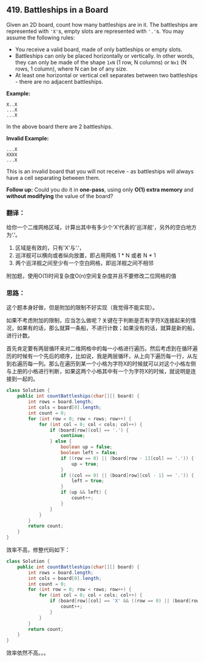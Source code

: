 ## 419. Battleships in a Board





Given an 2D board, count how many battleships are in it. The battleships are represented with `'X'`s, empty slots are represented with `'.'`s. You may assume the following rules:

- You receive a valid board, made of only battleships or empty slots.
- Battleships can only be placed horizontally or vertically. In other words, they can only be made of the shape `1xN` (1 row, N columns) or `Nx1` (N rows, 1 column), where N can be of any size.
- At least one horizontal or vertical cell separates between two battleships - there are no adjacent battleships.

**Example:**

```
X..X
...X
...X
```

In the above board there are 2 battleships.

**Invalid Example:**

```
...X
XXXX
...X

```

This is an invalid board that you will not receive - as battleships will always have a cell separating between them.

**Follow up:**
Could you do it in **one-pass**, using only **O(1) extra memory** and **without modifying** the value of the board?



### 翻译：

给你一个二维网格区域，计算出其中有多少个‘X’代表的'巡洋舰'，另外的空白地方为‘.’。

1. 区域是有效的，只有'X'与'.'，
2. 巡洋舰可以横向或者纵向放置，即占用网格 1 * N 或者 N * 1
3. 两个巡洋舰之间至少有一个空白网格，即巡洋舰之间不相邻

附加题，使用O(1)时间复杂度O(n)空间复杂度并且不要修改二位网格的值



### 思路：

这个题本身好做，但是附加的限制不好实现（我觉得不能实现）。

如果不考虑附加的限制，应当怎么做呢？关键在于判断是否有字符X连接起来的情况，如果有的话，那么就算一条船，不进行计数；如果没有的话，就算是新的船，进行计数。

首先肯定要有两层循环来对二维网格中的每一小格进行遍历。然后考虑到在循环遍历的时候有一个先后的顺序，比如说，我是两层循环，从上向下遍历每一行，从左到右遍历每一列。那么在遍历到某一个小格为字符X的时候就可以对这个小格左侧与上册的小格进行判断，如果这两个小格其中有一个为字符X的时候，就说明是连接到一起的。

```java
class Solution {
    public int countBattleships(char[][] board) {
        int rows = board.length;
        int cols = board[0].length;
        int count = 0;
        for (int row = 0; row < rows; row++) {
            for (int col = 0; col < cols; col++) {
                if (board[row][col] == '.') {
                    continue;
                } else {
                    boolean up = false;
                    boolean left = false;
                    if ((row == 0) || (board[row - 1][col] == '.')) {
                        up = true;
                    }
                    if ((col == 0) || (board[row][col - 1] == '.')) {
                        left = true;
                    }
                    if (up && left) {
                        count++;
                    }
                }
            }
        }
        return count;
    }
}
```

效率不高，修整代码如下：

```java
class Solution {
    public int countBattleships(char[][] board) {
        int rows = board.length;
        int cols = board[0].length;
        int count = 0;
        for (int row = 0; row < rows; row++) {
            for (int col = 0; col < cols; col++) {
                if (board[row][col] == 'X' && ((row == 0) || (board[row - 1][col] == '.')) && ((col == 0) || (board[row][col - 1] == '.'))) {
                    count++;
                }
            }
        }
        return count;
    }
}
```

效率依然不高。。。